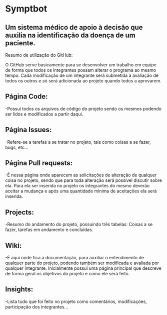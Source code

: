 # Symptbot
Um sistema médico de apoio à decisão que auxilia na identificação da doença de um paciente.     
--------

Resumo de utilização do GitHub:

O GitHub serve basicamente para se desenvolver um trabalho em equipe de forma que todos os integrantes possam alterar o programa ao mesmo tempo. Cada modificação de um integrante será submetida à avaliação de todos os outros e só será adicionada ao projeto quando todos a aprovarem.

## Página Code: 
-Possui todos os arquivos de código do projeto sendo os mesmos podendo ser lidos e modificados a partir daqui.

## Página Issues: 
-Refere-se a tarefas a se tratar no projeto, tais como coisas a se fazer, bugs, etc...

## Página Pull requests: 
-É nessa página onde aparecem as solicitações de alteração de qualquer coisa no projeto, sendo que para toda alteração será possível discutir sobre ela. Para ela ser inserida no projeto os integrantes do mesmo deverão aceitar a mudança e após uma quantidade mínima de aceitações ela será inserida.

## Projects: 
-Resumo do andamento do projeto, possuindo três tabelas: Coisas a se fazer, tarefas em andamento e concluídas.

## Wiki: 
-É aqui onde fica a documentação, para auxiliar o entendimento de qualquer parte do projeto, podendo também ser modificada e avaliada por qualquer integrante. Inicialmente possui uma página principal que descreve de forma geral os objetivos do projeto e como ele será feito.

## Insights: 
-Lista tudo que foi feito no projeto como comentários, modificações, participação dos integrantes...
